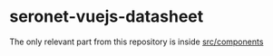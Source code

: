 # seronet-vuejs-datasheet

The only relevant part from this repository is inside [src/components](src/components)
